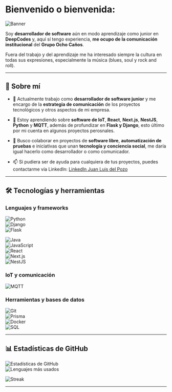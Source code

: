 # Bienvenido o bienvenida:
![Banner](https://capsule-render.vercel.app/api?type=rect&color=gradient&height=100&section=header&text=Juan%20Luis%20del%20Pozo&fontSize=40&fontColor=ffffff&animation=fadeIn)

Soy **desarrollador de software** aún en modo aprendizaje como junior en **DeepCodes** y, aquí sí tengo experiencia, **me ocupo de la comunicación institucional** del **Grupo Ocho Caños**.

Fuera del trabajo y del aprendizaje me ha interesado siempre la cultura en todas sus expresiones, especialmente la música (blues, soul y rock and roll). 

---

## 🚀 Sobre mí  

- 🔭 Actualmente trabajo como **desarrollador de software junior** y me encargo de la **estrategia de comunicación** de los proyectos tecnológicos y otros aspectos de mi empresa.  
- 🌱 Estoy aprendiendo sobre **software de IoT**, **React**, **Next.js**, **NestJS**, **Python** y **MQTT**, además de profundizar en **Flask y Django**, esto último por mi cuenta en algunos proyectos perosnales.  
- 👯 Busco colaborar en proyectos de **software libre**, **automatización de pruebas** e iniciativas que unan **tecnología y conciencia social**, me daría igual hacerlo como desarrollador o como comunicador.  

- 📫 Si pudiera ser de ayuda para cualquiera de tus proyectos, puedes contactarme vía LinkedIn: [LinkedIn Juan Luis del Pozo](https://www.linkedin.com/in/juanluisdelpozo/)  

---

## 🛠️ Tecnologías y herramientas  

### Lenguajes y frameworks  
![Python](https://img.shields.io/badge/Python-3776AB?style=for-the-badge&logo=python&logoColor=white)  
![Django](https://img.shields.io/badge/Django-092E20?style=for-the-badge&logo=django&logoColor=white)  
![Flask](https://img.shields.io/badge/Flask-000000?style=for-the-badge&logo=flask&logoColor=white) 

![Java](https://img.shields.io/badge/Java-ED8B00?style=for-the-badge&logo=java&logoColor=white)  
![JavaScript](https://img.shields.io/badge/JavaScript-F7DF1E?style=for-the-badge&logo=javascript&logoColor=black)  
![React](https://img.shields.io/badge/React-20232A?style=for-the-badge&logo=react&logoColor=61DAFB)  
![Next.js](https://img.shields.io/badge/Next.js-000000?style=for-the-badge&logo=nextdotjs&logoColor=white)  
![NestJS](https://img.shields.io/badge/NestJS-E0234E?style=for-the-badge&logo=nestjs&logoColor=white)  

### IoT y comunicación  
![MQTT](https://img.shields.io/badge/MQTT-660066?style=for-the-badge&logo=eclipse-mosquitto&logoColor=white)  

### Herramientas y bases de datos  
![Git](https://img.shields.io/badge/Git-F05032?style=for-the-badge&logo=git&logoColor=white)  
![Prisma](https://img.shields.io/badge/Prisma-2D3748?style=for-the-badge&logo=prisma&logoColor=white)  
![Docker](https://img.shields.io/badge/Docker-2496ED?style=for-the-badge&logo=docker&logoColor=white)  
![SQL](https://img.shields.io/badge/SQL-4479A1?style=for-the-badge&logo=postgresql&logoColor=white)  

---

## 📊 Estadísticas de GitHub  

![Estadísticas de GitHub](https://github-readme-stats.vercel.app/api?username=juanluisdelpozo&show_icons=true&theme=radical)  
![Lenguajes más usados](https://github-readme-stats.vercel.app/api/top-langs/?username=juanluisdelpozo&layout=compact&theme=radical)  

![Streak](https://streak-stats.demolab.com/?user=juanluisdelpozo&theme=radical)  

---
